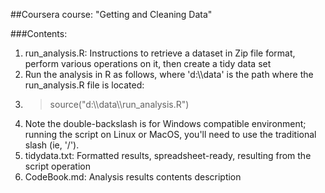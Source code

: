 ##Coursera course: "Getting and Cleaning Data"

###Contents:
1. run_analysis.R: Instructions to retrieve a dataset in Zip file format, perform various operations on it, then create a tidy data set
  1. Run the analysis in R as follows, where 'd:\\\\data' is the path where the run_analysis.R file is located:
  2. > source("d:\\\\data\\\\run_analysis.R")
  3. Note the double-backslash is for Windows compatible environment; running the script on Linux or MacOS, you'll need to use the traditional slash (ie, '/').
2. tidydata.txt: Formatted results, spreadsheet-ready, resulting from the script operation
3. CodeBook.md: Analysis results contents description
